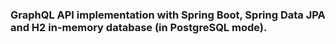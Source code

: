 
### GraphQL API implementation with Spring Boot, Spring Data JPA and H2 in-memory database (in PostgreSQL mode).

